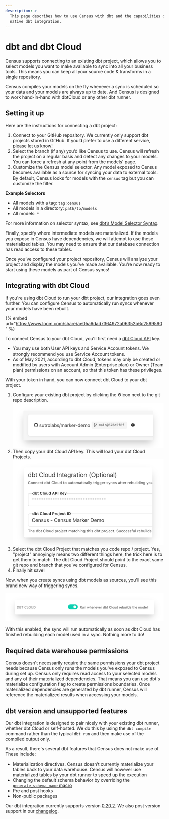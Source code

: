 ```yaml
---
description: >-
  This page describes how to use Census with dbt and the capabilities of our
  native dbt integration.
---
```


# dbt and dbt Cloud

Census supports connecting to an existing dbt project, which allows you to select models you want to make available to sync into all your business tools. This means you can keep all your source code & transforms in a single repository.&#x20;

Census compiles your models on the fly whenever a sync is scheduled so your data and your models are always up to date. And Census is designed to work hand-in-hand with dbtCloud or any other dbt runner.

## Setting it up

Here are the instructions for connecting a dbt project:

1. Connect to your GitHub repository. We currently only support dbt projects stored in GitHub. If you’d prefer to use a different service, please let us know!
2. Select the branch (if any) you’d like Census to use. Census will refresh the project on a regular basis and detect any changes to your models. You can force a refresh at any point from the models' page.
3. Customize the Census model selector. Any model exposed to Census becomes available as a source for syncing your data to external tools. By default, Census looks for models with the `census` tag but you can customize the filter.

**Example Selectors**

* All models with a tag: `tag:census`
* All models in a directory: `path/to/models`
* All models: `*`

For more information on selector syntax, see [dbt’s Model Selector Syntax](https://docs.getdbt.com/reference/model-selection-syntax/).

Finally, specify where intermediate models are materialized. If the models you expose in Census have dependencies, we will attempt to use these materialized tables. You may need to ensure that our database connection has read access to these tables.

Once you’ve configured your project repository, Census will analyze your project and display the models you’ve made available. You’re now ready to start using these models as part of Census syncs!

## Integrating with dbt Cloud

If you're using dbt Cloud to run your dbt project, our integration goes even further. You can configure Census to automatically run syncs whenever your models have been rebuilt.&#x20;

{% embed url="https://www.loom.com/share/ae05a6dad7364972a06352b6c2599590" %}



To connect Census to your dbt Cloud, you'll first need a [dbt Cloud API](https://docs.getdbt.com/docs/dbt-cloud/dbt-cloud-api/service-tokens) key.&#x20;

* You may use both User API keys and Service Account tokens. We strongly recommend you use Service Account tokens.
* As of May 2021, according to dbt Cloud, tokens may only be created or modified by users with Account Admin (Enterprise plan) or Owner (Team plan) permissions on an account, so that this token has these privileges.

With your token in hand, you can now connect dbt Cloud to your dbt project.&#x20;

1. Configure your existing dbt project by clicking the ⚙️icon next to the git repo description.\
   &#x20;![](../.gitbook/assets/screely-1621909661599.png)&#x20;
2. Then copy your dbt Cloud API key. This will load your dbt Cloud Projects. \
   &#x20;![](../.gitbook/assets/screely-1621909671396.png)&#x20;
3. Select the dbt Cloud Project that matches you code repo / project. Yes, "project" annoyingly means two different things here, the trick here is to get them to match. The dbt Cloud Project should point to the exact same git repo and branch that you've configured for Census.&#x20;
4. Finally hit save!

Now, when you create syncs using dbt models as sources, you'll see this brand new way of triggering syncs.&#x20;

![](../.gitbook/assets/screely-1621909681693.png)

With this enabled, the sync will run automatically as soon as dbt Cloud has finished rebuilding each model used in a sync. Nothing more to do!

## Required data warehouse permissions

Census doesn't necessarily require the same permissions your dbt project needs because Census only runs the models you've exposed to Census during set up. Census only requires read access to your selected models and any of their materialized dependencies. That means you can use dbt's materialize configuration flag to create permissions boundaries. Once materialized dependencies are generated by dbt runner, Census will reference the materialized results when accessing your models.

## dbt version and unsupported features

Our dbt integration is designed to pair nicely with your existing dbt runner, whether dbt Cloud or self-hosted. We do this by using the `dbt compile` command rather than the typical `dbt run` and then make use of the compiled output only.&#x20;

As a result, there's several dbt features that Census does not make use of. These include:

* Materialization directives. Census doesn’t currently materialize your tables back to your data warehouse. Census will however use materialized tables by your dbt runner to speed up the execution
* Changing the default schema behavior by overriding the [`generate_schema_name` macro](https://docs.getdbt.com/docs/building-a-dbt-project/building-models/using-custom-schemas)
* Pre and post hooks
* Non-public packages

Our dbt integration currently supports version [0.20.2](https://github.com/dbt-labs/dbt-core/releases/tag/v0.20.2). We also post version support in our [changelog](https://whatsnew.getcensus.com).
